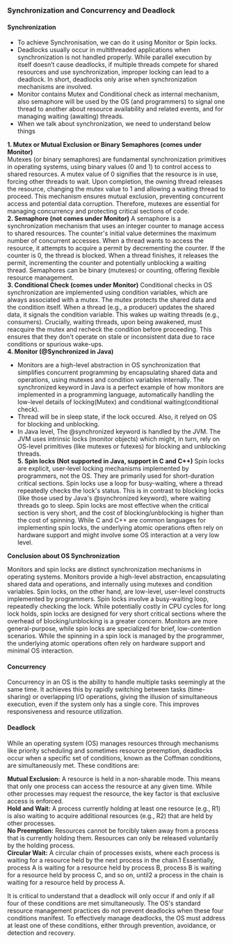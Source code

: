 ### Synchronization and Concurrency and Deadlock

#### Synchronization

* To achieve Synchronisation, we can do it using Monitor or Spin locks.<br>
* Deadlocks usually occur in multithreaded applications when synchronization is not handled properly. While parallel execution by itself doesn’t cause deadlocks, if multiple threads compete for shared resources and use synchronization, improper locking can lead to a deadlock. In short, deadlocks only arise when synchronization mechanisms are involved.<br>
* Monitor contains Mutex and Conditional check as internal mechanism, also semaphore will be used by the OS (and programmers) to signal one thread to another about resource availability and related events, and for managing waiting (awaiting) threads.<br>
* When we talk about synchronization, we need to understand below things<br>

**1. Mutex or Mutual Exclusion or Binary Semaphores (comes under Monitor)<br>**
   Mutexes (or binary semaphores) are fundamental synchronization primitives in operating systems, using binary values (0 and 1) to control access to shared resources.  A mutex value of 0 signifies that the resource is in use, forcing other threads to wait. Upon completion, the owning thread releases the resource, changing the mutex value to 1 and allowing a waiting thread to proceed. This mechanism ensures mutual exclusion, preventing concurrent access and potential data corruption.  Therefore, mutexes are essential for managing concurrency and protecting critical sections of code.<br>
**2. Semaphore (not comes under Monitor)**
A semaphore is a synchronization mechanism that uses an integer counter to manage access to shared resources. The counter's initial value determines the maximum number of concurrent accesses. When a thread wants to access the resource, it attempts to acquire a permit by decrementing the counter. If the counter is 0, the thread is blocked. When a thread finishes, it releases the permit, incrementing the counter and potentially unblocking a waiting thread. Semaphores can be binary (mutexes) or counting, offering flexible resource management.<br>
**3. Conditional Check (comes under Monitor)**
Conditional checks in OS synchronization are implemented using condition variables, which are always associated with a mutex. The mutex protects the shared data and the condition itself. When a thread (e.g., a producer) updates the shared data, it signals the condition variable. This wakes up waiting threads (e.g., consumers).  Crucially, waiting threads, upon being awakened, must reacquire the mutex and recheck the condition before proceeding. This ensures that they don't operate on stale or inconsistent data due to race conditions or spurious wake-ups.<br>
**4. Monitor (@Synchronized in Java)**
* Monitors are a high-level abstraction in OS synchronization that simplifies concurrent programming by encapsulating shared data and operations, using mutexes and condition variables internally. The synchronized keyword in Java is a perfect example of how monitors are implemented in a programming language, automatically handling the low-level details of locking(Mutex) and conditional waiting(conditional check).<br>
* Thread will be in sleep state, if the lock occured. Also, it relyed on OS for blocking and unblocking.<br>
* In Java level, The @synchronized keyword is handled by the JVM. The JVM uses intrinsic locks (monitor objects) which might, in turn, rely on OS-level primitives (like mutexes or futexes) for blocking and unblocking threads.<br>
**5. Spin locks (Not supported in Java, support in C and C++)**
   Spin locks are explicit, user-level locking mechanisms implemented by programmers, not the OS. They are primarily used for short-duration critical sections. Spin locks use a loop for busy-waiting, where a thread repeatedly checks the lock's status. This is in contrast to blocking locks (like those used by Java's @synchronized keyword), where waiting threads go to sleep.  Spin locks are most effective when the critical section is very short, and the cost of blocking/unblocking is higher than the cost of spinning.  While C and C++ are common languages for implementing spin locks, the underlying atomic operations often rely on hardware support and might involve some OS interaction at a very low level.<br>

**Conclusion about OS Synchronization**

Monitors and spin locks are distinct synchronization mechanisms in 
operating systems. Monitors provide a high-level abstraction, 
encapsulating shared data and operations, and internally using
mutexes and condition variables. Spin locks, on the other hand, are low-level, user-level constructs
implemented by programmers. Spin locks involve a busy-waiting loop, repeatedly checking the lock.
While potentially costly in CPU cycles for long lock holds, spin locks are designed for very 
short critical sections where the overhead of blocking/unblocking is a greater concern.  Monitors 
are more general-purpose, while spin locks are specialized for brief, low-contention scenarios. 
While the spinning in a spin lock is managed by the programmer, the underlying atomic operations
often rely on hardware support and minimal OS interaction.<br>


#### Concurrency
Concurrency in an OS is the ability to handle multiple tasks seemingly at the same time.  It achieves this by rapidly switching between tasks (time-sharing) or overlapping I/O operations, giving the illusion of simultaneous execution, even if the system only has a single core.  This improves responsiveness and resource utilization.<br>

#### Deadlock
While an operating system (OS) manages resources through mechanisms like priority scheduling and sometimes resource preemption, deadlocks occur when a specific set of conditions, known as the Coffman conditions, are simultaneously met. These conditions are:

**Mutual Exclusion:** A resource is held in a non-sharable mode. This means that only one process can access the resource at any given time. While other processes may request the resource, the key factor is that exclusive access is enforced.<br>
**Hold and Wait:** A process currently holding at least one resource (e.g., R1) is also waiting to acquire additional resources (e.g., R2) that are held by other processes.<br>
**No Preemption:** Resources cannot be forcibly taken away from a process that is currently holding them. Resources can only be released voluntarily by the holding process.<br>
**Circular Wait:** A circular chain of processes exists, where each process is waiting for a resource held by the next process in the chain.1 Essentially, process A is waiting for a resource held by process B, process B is waiting for a resource held by process C, and so on, until2 a process in the chain is waiting for a resource held by process A.<br>

It is critical to understand that a deadlock will only occur if and only if all four of these conditions are met simultaneously. The OS's standard resource management practices do not prevent deadlocks when these four conditions manifest. To effectively manage deadlocks, the OS must address at least one of these conditions, either through prevention, avoidance, or detection and recovery.
